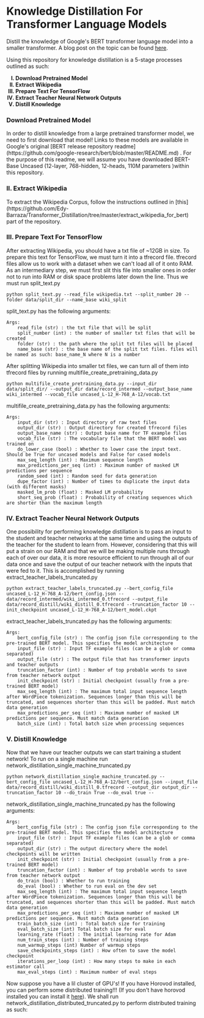 # Knowledge Distillation For Transformer Language Models


Distill the knowledge of Google's BERT transformer language model into a smaller transformer. A blog post on the topic can be found 
[here](https://edy-barraza.github.io/week12/).

Using this repository for knowledge distillation is a 5-stage processes outlined as such:
<ol type="I">
    <b>
        <li> Download Pretrained Model</li>
        <li> Extract Wikipedia </li>
        <li> Prepare Text For TensorFlow </li>
        <li> Extract Teacher Neural Network Outputs </li>
        <li> Distill Knowledge </li>
    </b>
</ol>

<h3> Download Pretrained Model </h3>
In order to distill knowledge from a large pretrained transformer model, we need to first download that model! Links to these models are available in Google's original [BERT release repository readme](https://github.com/google-research/bert/blob/master/README.md) . For the purpose of this readme, we will assume you have downloaded BERT-Base Uncased (12-layer, 768-hidden, 12-heads, 110M parameters )within this repository. 

<h3>II. Extract Wikipedia</h3>
To extract the Wikipedia Corpus, follow the instructions outlined in [this](https://github.com/Edy-Barraza/Transformer_Distillation/tree/master/extract_wikipedia_for_bert) part of the repository. 

<h3> III. Prepare Text For TensorFlow </h3>
After extracting Wikipedia, you should have a txt file of ~12GB in size. To prepare this text for TensorFlow, we must turn it into a tfrecord file. tfrecord files allow us to work with a dataset when we can't load all of it onto RAM. As an intermediary step, we must first slit this file into smaller ones in order not to run into RAM or disk space problems later down the line. Thus we must run split_text.py

```
python split_text.py --read_file wikipedia.txt --split_number 20 --folder data/split_dir --name_base wiki_split
```
split_text.py has the following arguments:

```
Args:
    read_file (str) : the txt file that will be split
    split_number (int) : the number of smaller txt files that will be created
    folder (str) : the path where the split txt files will be placed
    name_base (str) : the base name of the split txt files. files will be named as such: base_name_N where N is a number
```

After splitting Wikipedia into smaller txt files, we can turn all of them into tfrecord files by running multifile_create_pretraining_data.py

```
python multifile_create_pretraining_data.py --input_dir data/split_dir/ --output_dir data/record_intermed --output_base_name wiki_intermed --vocab_file uncased_L-12_H-768_A-12/vocab.txt
```
multifile_create_pretraining_data.py has the following arguments:

```
Args:
    input_dir (str) : Input directory of raw text files
    output_dir (str) : Output directory for created tfrecord files
    output_base_name (str) : Output base name for TF example files
    vocab_file (str) : The vocabulary file that the BERT model was trained on
    do_lower_case (bool) : Whether to lower case the input text. Should be True for uncased models and False for cased models
    max_seq_length (int) : Maximum sequence length
    max_predictions_per_seq (int) : Maximum number of masked LM predictions per sequence
    random_seed (int) : Random seed for data generation
    dupe_factor (int) : Number of times to duplicate the input data (with different masks)
    masked_lm_prob (float) : Masked LM probability
    short_seq_prob (float) : Probability of creating sequences which are shorter than the maximum length
```

<h3>IV. Extract Teacher Neural Network Outputs</h3>
One possibility for performing knowledge distillation is to pass an input to the student and teacher networks at the same time and using the outputs of the teacher for the student to learn from. However, considering that this will put a strain on our RAM and that we will be making multiple runs through each of over our data, it is more resource efficient to run through all of our data once and save the output of our teacher network with the inputs that were fed to it. This is accomplished by running extract_teacher_labels_truncated.py

```
python extract_teacher_labels_truncated.py --bert_config_file uncased_L-12_H-768_A-12/bert_config.json --data/record_intermed/wiki_intermed_0.tfrecord --output_file data/record_distill/wiki_distill_0.tfrecord --truncation_factor 10 --init_checkpoint uncased_L-12_H-768_A-12/bert_model.ckpt 
```
extract_teacher_labels_truncated.py has the following arguments:

```
Args:
    bert_config_file (str) : The config json file corresponding to the pre-trained BERT model. This specifies the model architecture
    input_file (str) : Input TF example files (can be a glob or comma separated)
    output_file (str) : The output file that has transformer inputs and teacher outputs
    truncation_factor (int) : Number of top probable words to save from teacher network output
    init_checkpoint (str) : Initial checkpoint (usually from a pre-trained BERT model)
    max_seq_length (int) : The maximum total input sequence length after WordPiece tokenization. Sequences longer than this will be truncated, and sequences shorter than this will be padded. Must match data generation
    max_predictions_per_seq (int) : Maximum number of masked LM predictions per sequence. Must match data generation
    batch_size (int) : Total batch size when processing sequences
```

<h3>V. Distill Knowledge</h3>
Now that we have our teacher outputs we can start training a student network! To run on a single machine run network_distillation_single_machine_truncated.py 

```
python network_distillation_single_machine_truncated.py --bert_config_file uncased_L-12_H-768_A-12/bert_config.json --input_file data/record_distill/wiki_distill_0.tfrecord --output_dir output_dir --truncation_factor 10 --do_train True --do_eval true --
```

network_distillation_single_machine_truncated.py has the following arguments:

```
Args:
    bert_config_file (str) : The config json file corresponding to the pre-trained BERT model. This specifies the model architecture
    input_file (str) : Input TF example files (can be a glob or comma separated)
    output_dir (str) : The output directory where the model checkpoints will be written
    init_checkpoint (str) : Initial checkpoint (usually from a pre-trained BERT model)
    truncation_factor (int) : Number of top probable words to save from teacher network output
    do_train (bool) : Whether to run training
    do_eval (bool) : Whether to run eval on the dev set
    max_seq_length (int) : The maximum total input sequence length after WordPiece tokenization. Sequences longer than this will be truncated, and sequences shorter than this will be padded. Must match data generation
    max_predictions_per_seq (int) : Maximum number of masked LM predictions per sequence. Must match data generation
    train_batch_size (int) : Total batch size for training
    eval_batch_size (int) Total batch size for eval
    learning_rate (float) : The initial learning rate for Adam
    num_train_steps (int) : Number of training steps
    num_warmup_steps (int) Number of warmup steps
    save_checkpoints_steps (int) : How often to save the model checkpoint
    iterations_per_loop (int) : How many steps to make in each estimator call
    max_eval_steps (int) : Maximum number of eval steps
```

Now suppose you have a lil cluster of GPU's! If you have Horovod installed, you can perform some distributed training!!! (If you don't have horovod installed you can install it [here](https://github.com/horovod/horovod#install)). We shall run network_distillation_distributed_truncated.py to perform distributed training as such:

```

```

